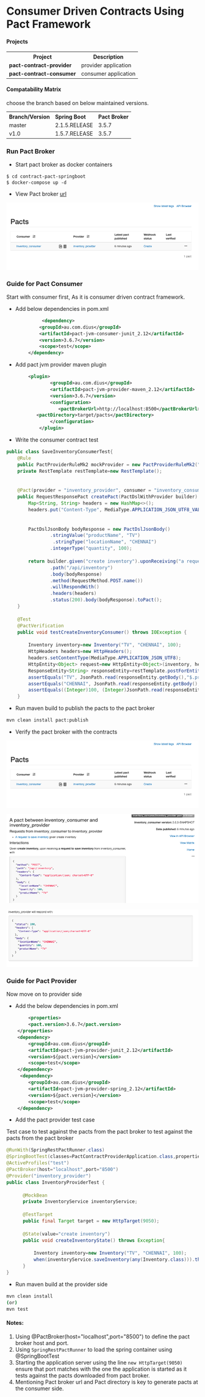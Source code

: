# Consumer Driven Contracts Using Pact Framework

#### Projects

<table>
 <tr>
 <th>Project</th><th> Description</th>
</tr>
<tr>
<td><b>pact-contract-provider</b></td>
<td>provider application</td>
</tr>
<tr>
<td><b>pact-contract-consumer</b></td>
<td>consumer application</td>
</tr>
	
</table>

#### Compatability Matrix

choose the branch based on below maintained versions.

<table>
 <tr>
    <th style="text-align:left">Branch/Version</th>
    <th style="text-align:left">Spring Boot</th>
    <th style="text-align:left">Pact Broker</th>
  </tr>
  <tr>
    <td>master</td>
    <td>2.1.5.RELEASE</td>
    <td>3.5.7</td>
  </tr>
  <tr>
    <td>v1.0</td>
    <td>1.5.7.RELEASE</td>
    <td>3.5.7</td>
  </tr>  
</table>

### Run Pact Broker 

- Start pact broker as docker containers

```
$ cd contract-pact-springboot
$ docker-compose up -d
```

- View Pact broker [url](http://localhost:8500)

![pack broker view](images/pact_broker_view.png)


### Guide for Pact Consumer

Start with consumer first, As it is consumer driven contract framework. 

- Add below dependencies in pom.xml

```xml
        	 <dependency>
		    <groupId>au.com.dius</groupId>
		    <artifactId>pact-jvm-consumer-junit_2.12</artifactId>
		    <version>3.6.7</version>
		    <scope>test</scope>
		</dependency>
```
- Add pact jvm provider maven plugin

```xml
	    <plugin>
                <groupId>au.com.dius</groupId>
                <artifactId>pact-jvm-provider-maven_2.12</artifactId>
                <version>3.6.7</version>
                <configuration>
                   <pactBrokerUrl>http://localhost:8500</pactBrokerUrl>
		   <pactDirectory>target/pacts</pactDirectory>               
                </configuration>
            </plugin>

```

- Write the consumer contract test 

```java
public class SaveInventoryConsumerTest{
    @Rule
    public PactProviderRuleMk2 mockProvider = new PactProviderRuleMk2("inventory_provider",PactSpecVersion.V3, this);
    private RestTemplate restTemplate=new RestTemplate();


    @Pact(provider = "inventory_provider", consumer = "inventory_consumer")
    public RequestResponsePact createPact(PactDslWithProvider builder) {
        Map<String, String> headers = new HashMap<>();
        headers.put("Content-Type", MediaType.APPLICATION_JSON_UTF8_VALUE);


        PactDslJsonBody bodyResponse = new PactDslJsonBody()
                .stringValue("productName", "TV")
                 .stringType("locationName", "CHENNAI")               
                .integerType("quantity", 100);

        return builder.given("create inventory").uponReceiving("a request to save inventory")
                .path("/api/inventory")
                .body(bodyResponse)
                .method(RequestMethod.POST.name())
                .willRespondWith()
                .headers(headers)
                .status(200).body(bodyResponse).toPact();
    }

	@Test
	@PactVerification
	public void testCreateInventoryConsumer() throws IOException {
		
		Inventory inventory=new Inventory("TV", "CHENNAI", 100);
    	HttpHeaders headers=new HttpHeaders();
    	headers.setContentType(MediaType.APPLICATION_JSON_UTF8);
    	HttpEntity<Object> request=new HttpEntity<Object>(inventory, headers);
    	ResponseEntity<String> responseEntity=restTemplate.postForEntity(mockProvider.getUrl()+"/api/inventory", request, String.class);
    	assertEquals("TV", JsonPath.read(responseEntity.getBody(),"$.productName"));
    	assertEquals("CHENNAI", JsonPath.read(responseEntity.getBody(),"$.locationName"));
    	assertEquals((Integer)100, (Integer)JsonPath.read(responseEntity.getBody(),"$.quantity"));
	}
```

- Run maven build to publish the pacts to the pact broker

```sh
mvn clean install pact:publish
```

- Verify the pact broker with the contracts

![pack broker view 1](images/pact_broker_view.png)

![pack broker view 2](images/contract_inventory_request.png)

![pack broker view 3](images/contract_inventory_response.png)

### Guide for Pact Provider 

Now move on to provider side

-  Add the below dependencies in pom.xml

```xml
     	<properties>		
		<pact.version>3.6.7</pact.version>
	</properties>
	<dependency>
	    <groupId>au.com.dius</groupId>
	    <artifactId>pact-jvm-provider-junit_2.12</artifactId>
	    <version>${pact.version}</version>
	    <scope>test</scope>
	</dependency>
	 <dependency>
	    <groupId>au.com.dius</groupId>
	    <artifactId>pact-jvm-provider-spring_2.12</artifactId>
	    <version>${pact.version}</version>
	    <scope>test</scope>
	</dependency>
```

- Add the pact provider test case

Test case to test against the pacts from the pact broker  to test against the pacts from the pact broker 

```java
@RunWith(SpringRestPactRunner.class)
@SpringBootTest(classes=PactContractProviderApplication.class,properties={"spring.profiles.active=test","spring.cloud.config.enabled=false"},webEnvironment = SpringBootTest.WebEnvironment.DEFINED_PORT)
@ActiveProfiles("test")
@PactBroker(host="localhost",port="8500")
@Provider("inventory_provider")
public class InventoryProviderTest {
	
	  @MockBean
	  private InventoryService inventoryService;

	  @TestTarget
	  public final Target target = new HttpTarget(9050);
  
	  @State(value="create inventory")
	  public void createInventoryState() throws Exception{

	      Inventory inventory=new Inventory("TV", "CHENNAI", 100);
	      when(inventoryService.saveInventory(any(Inventory.class))).thenReturn(inventory) ;
	  }
} 
```

- Run maven build at the provider side

```sh
mvn clean install 
(or)
mvn test
```



#### Notes: 

1. Using @PactBroker(host="localhost",port="8500") to define the pact broker host and port.
2. Using ```SpringRestPactRunner``` to load the spring container using @SpringBootTest
3. Starting the application server using the line ```new HttpTarget(9050)``` ensure that port matches with the one the application is started as it tests against the pacts downloaded from pact broker.
4. Mentioning Pact broker url and Pact directory is key to generate pacts at the consumer side.



